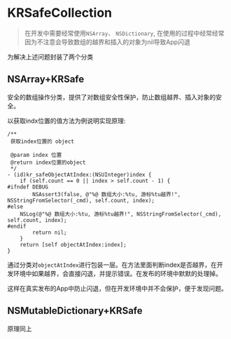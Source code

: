 # KRSafeCollection

> 在开发中需要经常使用`NSArray`、  `NSDictionary`, 在使用的过程中经常经常因为不注意会导致数组的越界和插入的对象为nil导致App闪退
 
  为解决上述问题封装了两个分类

## NSArray+KRSafe

安全的数组操作分类，提供了对数组安全性保护，防止数组越界、插入对象的安全。

以获取indx位置的值方法为例说明实现原理:

```objc
/**
 获取index位置的 object

 @param index 位置
 @return index位置的object
 */
- (id)kr_safeObjectAtIndex:(NSUInteger)index {
    if (self.count == 0 || index > self.count - 1) {
#ifndef DEBUG
        NSAssert3(false, @"%@ 数组大小:%tu, 游标%tu越界!", NSStringFromSelector(_cmd), self.count, index);
#else
    NSLog(@"%@ 数组大小:%tu, 游标%tu越界!", NSStringFromSelector(_cmd), self.count, index);
#endif
        return nil;
    }
    return [self objectAtIndex:index];
}
```
通过分类对`objectAtIndex`进行包装一层。在方法里面判断index是否越界，在开发环境中如果越界，会直接闪退，并提示错误。在发布的环境中默默的处理掉。

这样在真实发布的App中防止闪退，但在开发环境中并不会保护，便于发现问题。

## NSMutableDictionary+KRSafe
原理同上


